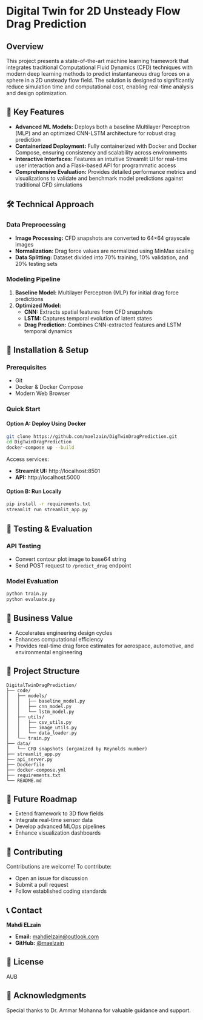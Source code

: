 # Digital Twin for 2D Unsteady Flow Drag Prediction

## Overview

This project presents a state-of-the-art machine learning framework that integrates traditional Computational Fluid Dynamics (CFD) techniques with modern deep learning methods to predict instantaneous drag forces on a sphere in a 2D unsteady flow field. The solution is designed to significantly reduce simulation time and computational cost, enabling real-time analysis and design optimization.

## 🚀 Key Features

- **Advanced ML Models:** Deploys both a baseline Multilayer Perceptron (MLP) and an optimized CNN-LSTM architecture for robust drag prediction
- **Containerized Deployment:** Fully containerized with Docker and Docker Compose, ensuring consistency and scalability across environments
- **Interactive Interfaces:** Features an intuitive Streamlit UI for real-time user interaction and a Flask-based API for programmatic access
- **Comprehensive Evaluation:** Provides detailed performance metrics and visualizations to validate and benchmark model predictions against traditional CFD simulations

## 🛠 Technical Approach

### Data Preprocessing

- **Image Processing:** CFD snapshots are converted to 64×64 grayscale images
- **Normalization:** Drag force values are normalized using MinMax scaling
- **Data Splitting:** Dataset divided into 70% training, 10% validation, and 20% testing sets

### Modeling Pipeline

1. **Baseline Model:** Multilayer Perceptron (MLP) for initial drag force predictions
2. **Optimized Model:**
   - **CNN:** Extracts spatial features from CFD snapshots
   - **LSTM:** Captures temporal evolution of latent states
   - **Drag Prediction:** Combines CNN-extracted features and LSTM temporal dynamics

## 🔧 Installation & Setup

### Prerequisites

- Git
- Docker & Docker Compose
- Modern Web Browser

### Quick Start

#### Option A: Deploy Using Docker

```bash
git clone https://github.com/maelzain/DigTwinDragPrediction.git
cd DigTwinDragPrediction
docker-compose up --build
```

Access services:
- **Streamlit UI:** http://localhost:8501
- **API:** http://localhost:5000

#### Option B: Run Locally

```bash
pip install -r requirements.txt
streamlit run streamlit_app.py
```

## 🧪 Testing & Evaluation

### API Testing

- Convert contour plot image to base64 string
- Send POST request to `/predict_drag` endpoint

### Model Evaluation

```bash
python train.py
python evaluate.py
```

## 💼 Business Value

- Accelerates engineering design cycles
- Enhances computational efficiency
- Provides real-time drag force estimates for aerospace, automotive, and environmental engineering

## 📂 Project Structure

```
DigitalTwinDragPrediction/
├── code/
│   ├── models/
│   │   ├── baseline_model.py
│   │   ├── cnn_model.py
│   │   └── lstm_model.py
│   ├── utils/
│   │   ├── csv_utils.py
│   │   ├── image_utils.py
│   │   └── data_loader.py
│   └── train.py
├── data/
│   └── CFD snapshots (organized by Reynolds number)
├── streamlit_app.py
├── api_server.py
├── Dockerfile
├── docker-compose.yml
├── requirements.txt
└── README.md
```

## 🚧 Future Roadmap

- Extend framework to 3D flow fields
- Integrate real-time sensor data
- Develop advanced MLOps pipelines
- Enhance visualization dashboards

## 🤝 Contributing

Contributions are welcome! To contribute:
- Open an issue for discussion
- Submit a pull request
- Follow established coding standards

## 📞 Contact

**Mahdi ELzain**
- **Email:** mahdielzain@outlook.com
- **GitHub:** [@maelzain](https://github.com/maelzain)

## 📄 License

AUB

## 🙏 Acknowledgments

Special thanks to Dr. Ammar Mohanna for valuable guidance and support.